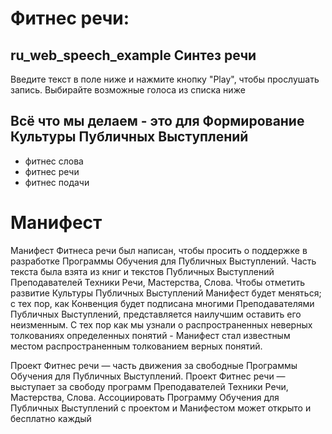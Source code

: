 # Фитнес речи:
## ru_web_speech_example Синтез речи 

Введите текст в поле ниже и нажмите кнопку "Play", чтобы прослушать запись. Выбирайте возможные голоса из списка ниже

## Всё что мы делаем - это для Формирование Культуры Публичных Выступлений

- фитнес слова
- фитнес речи
- фитнес подачи

# Манифест

Манифест Фитнеса речи был написан, чтобы просить о поддержке в разработке Программы Обучения для Публичных Выступлений. Часть текста была взята из книг и текстов Публичных Выступлений Преподавателей Техники Речи, Мастерства, Слова. Чтобы отметить развитие Культуры Публичных Выступлений Манифест будет меняться; с тех пор, как Конвенция будет подписана многими Преподавателями Публичных Выступлений, представляется наилучшим оставить его неизменным. С тех пор как мы узнали о распространенных неверных толкованиях определенных понятий - Манифест стал известным местом распространенным толкованием верных понятий.

Проект Фитнес речи — часть движения за свободные Программы Обучения для Публичных Выступлений. Проект Фитнес речи — выступает за свободу программ Преподавателей Техники Речи, Мастерства, Слова. Ассоциировать Программу Обучения для Публичных Выступлений с проектом и Манифестом может открыто и бесплатно каждый

